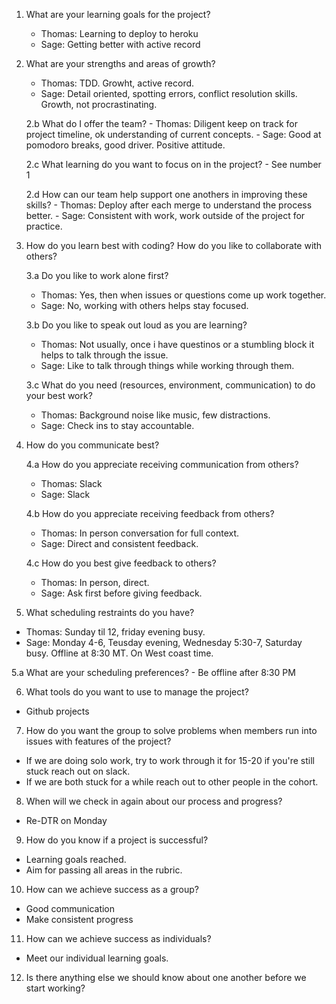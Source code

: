 1. What are your learning goals for the project?
    - Thomas: Learning to deploy to heroku
    - Sage: Getting better with active record
    
2. What are your strengths and areas of growth?
    - Thomas: TDD. Growht, active record.
    - Sage: Detail oriented, spotting errors, conflict resolution skills. Growth, not procrastinating.
    
   2.b What do I offer the team?
       - Thomas: Diligent keep on track for project timeline, ok understanding of current concepts. 
       - Sage: Good at pomodoro breaks, good driver. Positive attitude.
       
   2.c What learning do you want to focus on in the project?
       - See number 1
   
   2.d How can our team help support one anothers in improving these skills?
       - Thomas: Deploy after each merge to understand the process better.
       - Sage: Consistent with work, work outside of the project for practice.
       
3. How do you learn best with coding? How do you like to collaborate with others?
    
    3.a Do you like to work alone first?
      - Thomas: Yes, then when issues or questions come up work together.
      - Sage: No, working with others helps stay focused.
        
    3.b Do you like to speak out loud as you are learning?
      - Thomas: Not usually, once i have questinos or a stumbling block it helps to talk through the issue.
      - Sage: Like to talk through things while working through them.
      
    3.c What do you need (resources, environment, communication) to do your best work?
      - Thomas: Background noise like music, few distractions.
      - Sage: Check ins to stay accountable.
      
4. How do you communicate best?

    4.a How do you appreciate receiving communication from others?
      - Thomas: Slack
      - Sage: Slack
      
    4.b How do you appreciate receiving feedback from others?
      - Thomas: In person conversation for full context.
      - Sage: Direct and consistent feedback.
       
    4.c How do you best give feedback to others?
      - Thomas: In person, direct.
      - Sage: Ask first before giving feedback.
     
5. What scheduling restraints do you have?
  - Thomas: Sunday til 12, friday evening busy. 
  - Sage: Monday 4-6, Teusday evening, Wednesday 5:30-7, Saturday busy. Offline at 8:30 MT. On West coast time.
  
  5.a What are your scheduling preferences?
    - Be offline after 8:30 PM
  
6. What tools do you want to use to manage the project?
  - Github projects
  
7. How do you want the group to solve problems when members run into issues with features of the project?
  - If we are doing solo work, try to work through it for 15-20 if you're still stuck reach out on slack.
  - If we are both stuck for a while reach out to other people in the cohort.
  
8. When will we check in again about our process and progress?
  - Re-DTR on Monday
 
9. How do you know if a project is successful? 
  - Learning goals reached.
  - Aim for passing all areas in the rubric.
  
10. How can we achieve success as a group?
  - Good communication
  - Make consistent progress
 
11. How can we achieve success as individuals?
  - Meet our individual learning goals.

12. Is there anything else we should know about one another before we start working?
